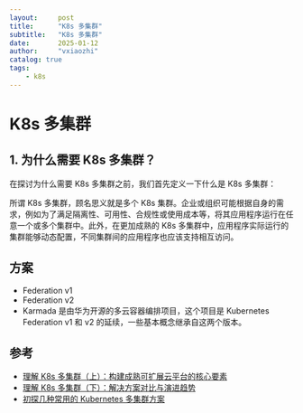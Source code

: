 ```yaml
---
layout:     post
title:      "K8s 多集群"
subtitle:   "K8s 多集群"
date:       2025-01-12
author:     "vxiaozhi"
catalog: true
tags:
    - k8s
---
```


# K8s 多集群

## 1. 为什么需要 K8s 多集群？

在探讨为什么需要 K8s 多集群之前，我们首先定义一下什么是 K8s 多集群：

所谓 K8s 多集群，顾名思义就是多个 K8s 集群。企业或组织可能根据自身的需求，例如为了满足隔离性、可用性、合规性或使用成本等，将其应用程序运行在任意一个或多个集群中。此外，在更加成熟的 K8s 多集群中，应用程序实际运行的集群能够动态配置，不同集群间的应用程序也应该支持相互访问。

## 方案

- Federation v1
- Federation v2
- Karmada 是由华为开源的多云容器编排项目，这个项目是 Kubernetes Federation v1 和 v2 的延续，一些基本概念继承自这两个版本。 

## 参考

- [理解 K8s 多集群（上）：构建成熟可扩展云平台的核心要素](https://www.lenshood.dev/2023/03/09/k8s-multi-cluster-1/)
- [理解 K8s 多集群（下）：解决方案对比与演进趋势](https://www.lenshood.dev/2023/03/26/k8s-multi-cluster-2/)
- [初探几种常用的 Kubernetes 多集群方案](https://www.51cto.com/article/713672.html)